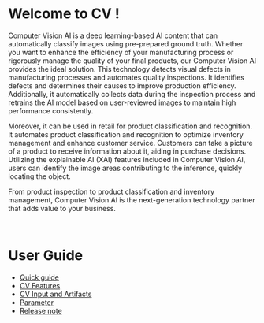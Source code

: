 # Welcome to CV !
Computer Vision AI is a deep learning-based AI content that can automatically classify images using pre-prepared ground truth. Whether you want to enhance the efficiency of your manufacturing process or rigorously manage the quality of your final products, our Computer Vision AI provides the ideal solution. This technology detects visual defects in manufacturing processes and automates quality inspections. It identifies defects and determines their causes to improve production efficiency. Additionally, it automatically collects data during the inspection process and retrains the AI model based on user-reviewed images to maintain high performance consistently.

Moreover, it can be used in retail for product classification and recognition. It automates product classification and recognition to optimize inventory management and enhance customer service. Customers can take a picture of a product to receive information about it, aiding in purchase decisions. Utilizing the explainable AI (XAI) features included in Computer Vision AI, users can identify the image areas contributing to the inference, quickly locating the object.

From product inspection to product classification and inventory management, Computer Vision AI is the next-generation technology partner that adds value to your business.

<br/>

# User Guide
- [Quick guide](https://mellerikat.com/user_guide/data_scientist_guide/ai_contents/cv/)
- [CV Features](https://mellerikat.com/user_guide/data_scientist_guide/ai_contents/cv/features)
- [CV Input and Artifacts](https://mellerikat.com/user_guide/data_scientist_guide/ai_contents/cv/data)
- [Parameter](https://mellerikat.com/user_guide/data_scientist_guide/ai_contents/cv/parameter)
- [Release note](https://mellerikat.com/user_guide/data_scientist_guide/ai_contents/cv/release)
